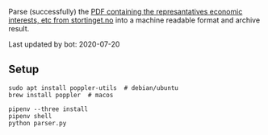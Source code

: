 Parse (successfully) the [PDF containing the represantatives economic interests, etc from stortinget.no](https://www.stortinget.no/no/Stortinget-og-demokratiet/Representantene/Okonomiske-interesser/) into a machine readable format and archive result.

Last updated by bot: 2020-07-20

## Setup
    sudo apt install poppler-utils  # debian/ubuntu
    brew install poppler  # macos

    pipenv --three install
    pipenv shell
    python parser.py
